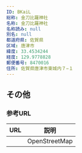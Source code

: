 ```yaml
---
ID: BKaiL
総称: 金刀比羅神社
名称: 金刀比羅神社
名称読み: null
別名: null
都道府県: 佐賀県
区域: 唐津市
緯度: 33.4534244
経度: 129.9778828
郵便番号: 8470016
住所: 佐賀県唐津市東城内７−１
---
```


## その他

### 参考URL

| URL | 説明          |
| --- | ------------- |
|     | OpenStreetMap |
